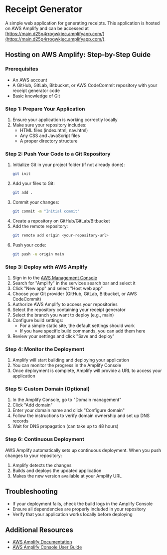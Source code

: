 # Receipt Generator

A simple web application for generating receipts. This application is hosted on AWS Amplify and can be accessed at [https://main.d25p4rrogwkjec.amplifyapp.com/](https://main.d25p4rrogwkjec.amplifyapp.com/).

## Hosting on AWS Amplify: Step-by-Step Guide

### Prerequisites
- An AWS account
- A GitHub, GitLab, Bitbucket, or AWS CodeCommit repository with your receipt generator code
- Basic knowledge of Git

### Step 1: Prepare Your Application
1. Ensure your application is working correctly locally
2. Make sure your repository includes:
   - HTML files (index.html, nav.html)
   - Any CSS and JavaScript files
   - A proper directory structure

### Step 2: Push Your Code to a Git Repository
1. Initialize Git in your project folder (if not already done):
   ```bash
   git init
   ```
2. Add your files to Git:
   ```bash
   git add .
   ```
3. Commit your changes:
   ```bash
   git commit -m "Initial commit"
   ```
4. Create a repository on GitHub/GitLab/Bitbucket
5. Add the remote repository:
   ```bash
   git remote add origin <your-repository-url>
   ```
6. Push your code:
   ```bash
   git push -u origin main
   ```

### Step 3: Deploy with AWS Amplify
1. Sign in to the [AWS Management Console](https://aws.amazon.com/console/)
2. Search for "Amplify" in the services search bar and select it
3. Click "New app" and select "Host web app"
4. Choose your Git provider (GitHub, GitLab, Bitbucket, or AWS CodeCommit)
5. Authorize AWS Amplify to access your repositories
6. Select the repository containing your receipt generator
7. Select the branch you want to deploy (e.g., main)
8. Configure build settings:
   - For a simple static site, the default settings should work
   - If you have specific build commands, you can add them here
9. Review your settings and click "Save and deploy"

### Step 4: Monitor the Deployment
1. Amplify will start building and deploying your application
2. You can monitor the progress in the Amplify Console
3. Once deployment is complete, Amplify will provide a URL to access your application

### Step 5: Custom Domain (Optional)
1. In the Amplify Console, go to "Domain management"
2. Click "Add domain"
3. Enter your domain name and click "Configure domain"
4. Follow the instructions to verify domain ownership and set up DNS records
5. Wait for DNS propagation (can take up to 48 hours)

### Step 6: Continuous Deployment
AWS Amplify automatically sets up continuous deployment. When you push changes to your repository:
1. Amplify detects the changes
2. Builds and deploys the updated application
3. Makes the new version available at your Amplify URL

## Troubleshooting
- If your deployment fails, check the build logs in the Amplify Console
- Ensure all dependencies are properly included in your repository
- Verify that your application works locally before deploying

## Additional Resources
- [AWS Amplify Documentation](https://docs.aws.amazon.com/amplify/)
- [AWS Amplify Console User Guide](https://docs.aws.amazon.com/amplify/latest/userguide/welcome.html)